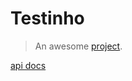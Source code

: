 # Testinho

> An awesome [project](https://marimarcondes.github.io/a-medium-place/redoc/redoc).

[api docs](https://marimarcondes.github.io/a-medium-place/redoc/redoc ':include :type=iframe width="100%" height="1000px"')

